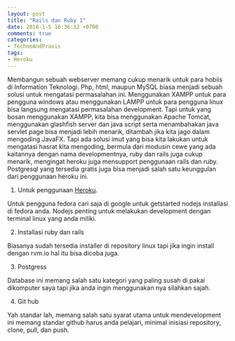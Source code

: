 ```yaml
---
layout: post
title: "Rails dan Ruby 1"
date: 2018-1-5 16:36:32 +0700
comments: true
categories: 
- TechneAndPraxis
tags:
- Heroku
---
```


Membangun sebuah webserver memang cukup menarik untuk para hobiis di Information Teknologi. Php, html, maupun MySQL biasa menjadi sebuah solusi untuk mengatasi permasalahan ini. Menggunakan XAMPP untuk para pengguna windows atau menggunakan LAMPP untuk para pengguna linux bisa langsung mengatasi permasalahan development. Tapi untuk yang bosan menggunakan XAMPP, kita bisa menggunakan Apache Tomcat, menggunakan glashfish server dan java script serta menambahakan java servlet page bisa menjadi lebih menarik, ditambah jika kita jago dalam mengoding JavaFX. Tapi ada solusi imut yang bisa kita lakukan untuk mengatasi hasrat kita mengoding, bermula dari modusin cewe yang ada kaitannya dengan nama developmentnya, ruby dan rails juga cukup menarik, mengingat heroku juga mensupport penggunaan rails dan ruby. Postgresql yang tersedia gratis juga bisa menjadi salah satu keunggulan dari penggunaan heroku ini.

1. Untuk penggunaan [Heroku](https://herokuapp.com).

Untuk pengguna fedora cari saja di google untuk getstarted nodejs installasi di fedora anda. Nodejs penting untuk melakukan development dengan terminal linux yang anda miliki. 

2. Installasi ruby dan rails

Biasanya sudah tersedia installer di repository linux tapi jika ingin install dengan rvm.io hal itu bisa dicoba juga.

3. Postgress

Database ini memang salah satu kategori yang paling susah di pakai dikomputer saya tapi jika anda ingin menggunakan nya silahkan sajah.

4. Git hub

Yah standar lah, memang salah satu syarat utama untuk mendevelopment ini memang standar github harus anda pelajari, minimal inisiasi repository, clone, pull, dan push.


